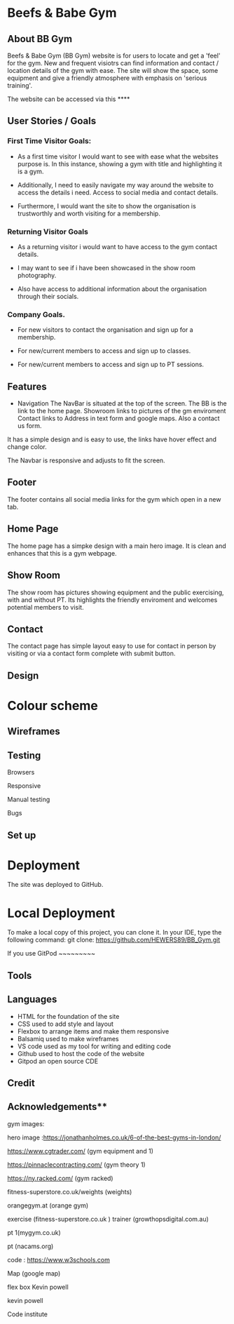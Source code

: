 # Beefs & Babe Gym

 ## About BB Gym

Beefs & Babe Gym (BB Gym) website is for users to locate and get a 'feel' for the gym. 
New and frequent visiotrs can find information and contact / location details of the gym with ease.
The site will show the space, some equipment and give a friendly atmosphere with emphasis on 'serious training'.

The website can be accessed via this **** 

## User Stories /  Goals

### First Time Visitor Goals:
* As a first time visitor I would want to see with ease what the websites purpose is. In this instance, showing a gym with title and highlighting it is a gym.

* Additionally, I need to easily navigate my way around the website to access the details i need. Access to social media and contact details.

* Furthermore, I would want the site to show the organisation is trustworthly and worth visiting for a membership.


### Returning Visitor Goals

* As a returning visitor i would want to have access to the gym contact details.

* I may want to see if i have been showcased in the show room photography.

* Also have access to additional information about the organisation through their socials.


### Company Goals.

* For new visitors to contact the organisation and sign up for a membership.

* For new/current members to access and sign up to classes.

* For new/current members to access and sign up to PT sessions. 



## Features

* Navigation
The NavBar is situated at the top of the screen.
The BB is the link to the home page. 
Showroom links to pictures of the gm enviroment 
Contact links to Address in text form and google maps. Also a contact us form. 

It has a simple design and is easy to use, the links have hover effect and change color. 

The Navbar is responsive and adjusts to fit the screen.


## Footer

The footer contains all social media links for the gym which open in a new tab.

## Home Page
The home page has a simpke design with a main hero image. 
It is clean and enhances that this is a gym webpage.

## Show Room
The show room has pictures showing equipment and the public exercising, with and without PT. 
Its highlights the friendly enviroment and welcomes potential members to visit.

## Contact

The contact page has simple layout easy to use for contact in person by visiting or via a contact form complete with submit button.

## Design

# Colour scheme



## Wireframes



## Testing
Browsers

Responsive

Manual testing

Bugs

## Set up

# Deployment

The site was deployed to GitHub. 


# Local Deployment
To make a local copy of this project, you can clone it. In your IDE, type the following command:
git clone: https://github.com/HEWERS89/BB_Gym.git

If you use GitPod ~~~~~~~~~

## Tools



## Languages
* HTML for the foundation of the site
* CSS used to add style and layout
* Flexbox to arrange items and make them responsive
* Balsamiq used to make wireframes
* VS code used as my tool for writing and editing code
* Github used to host the code of the website
* Gitpod an open source CDE

## Credit

## Acknowledgements**

 gym images: 
 
 hero image :https://jonathanholmes.co.uk/6-of-the-best-gyms-in-london/ 

 https://www.cgtrader.com/ (gym equipment and 1)

https://pinnaclecontracting.com/ (gym theory 1)

https://ny.racked.com/ (gym racked)

fitness-superstore.co.uk/weights (weights)

orangegym.at (orange gym)

exercise (fitness-superstore.co.uk
)
trainer (growthopsdigital.com.au)

pt 1(mygym.co.uk)

pt (nacams.org)

 code : https://www.w3schools.com

 Map (google map)

flex box Kevin powell 

kevin powell 

Code institute 

